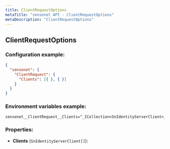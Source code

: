 ```yaml
---
title: ClientRequestOptions
metaTitle: "sensenet API - ClientRequestOptions"
metaDescription: "ClientRequestOptions"
---
```


## ClientRequestOptions


### Configuration example:
``` json
{
  "sensenet": {
    "ClientRequest": {
      "Clients": [{ }, { }]
    }
  }
}
```
### Environment variables example:
```
sensenet__ClientRequest__Clients="_ICollection<SnIdentityServerClient>_value_"
```
### Properties:
- **Clients** (`SnIdentityServerClient[]`): 

